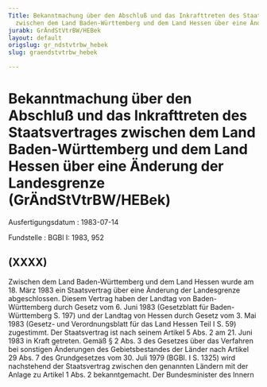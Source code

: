 ```yaml
---
Title: Bekanntmachung über den Abschluß und das Inkrafttreten des Staatsvertrages
  zwischen dem Land Baden-Württemberg und dem Land Hessen über eine Änderung der Landesgrenze
jurabk: GrÄndStVtrBW/HEBek
layout: default
origslug: gr_ndstvtrbw_hebek
slug: graendstvtrbw_hebek

---
```


# Bekanntmachung über den Abschluß und das Inkrafttreten des Staatsvertrages zwischen dem Land Baden-Württemberg und dem Land Hessen über eine Änderung der Landesgrenze (GrÄndStVtrBW/HEBek)

Ausfertigungsdatum
:   1983-07-14

Fundstelle
:   BGBl I: 1983, 952



## (XXXX)

Zwischen dem Land Baden-Württemberg und dem Land Hessen wurde am 18. März 1983 ein Staatsvertrag über eine Änderung der Landesgrenze abgeschlossen. Diesem Vertrag haben der Landtag von Baden-Württemberg durch Gesetz vom 6. Juni 1983 (Gesetzblatt für Baden-Württemberg S. 197) und der Landtag von Hessen durch Gesetz vom 3. Mai 1983 (Gesetz- und Verordnungsblatt für das Land Hessen Teil I S. 59) zugestimmt. Der Staatsvertrag ist nach seinem Artikel 5 Abs. 2 am 21. Juni 1983 in Kraft getreten.
Gemäß § 2 Abs. 3 des Gesetzes über das Verfahren bei sonstigen Änderungen des Gebietsbestandes der Länder nach Artikel 29 Abs. 7 des Grundgesetzes vom 30. Juli 1979 (BGBl. I S. 1325) wird nachstehend der Staatsvertrag zwischen den genannten Ländern mit der Anlage zu Artikel 1 Abs. 2 bekanntgemacht.
Der Bundesminister des Innern

